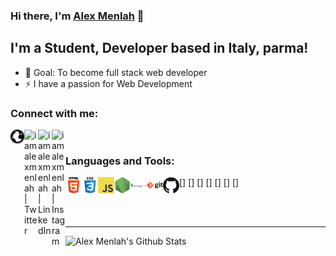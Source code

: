 ### Hi there, I'm [Alex Menlah][website] 👋

## I'm a Student, Developer based in Italy, parma!
- 🥅 Goal: To become full stack web developer
- ⚡ I have a passion for Web Development 

### Connect with me:

[<img align="left" alt="alexmenlah.com" width="22px" src="https://raw.githubusercontent.com/iconic/open-iconic/master/svg/globe.svg" />][website]
[<img align="left" alt="iamalexmenlah | Twitter" width="22px" src="https://cdn.jsdelivr.net/npm/simple-icons@v3/icons/twitter.svg" />][twitter]
[<img align="left" alt="iamalexmenlah | LinkedIn" width="22px" src="https://cdn.jsdelivr.net/npm/simple-icons@v3/icons/dribbble.svg" />][dribbble]
[<img align="left" alt="iamalexmenlah | Instagram" width="22px" src="https://cdn.jsdelivr.net/npm/simple-icons@v3/icons/instagram.svg" />][instagram]

<br />

### Languages and Tools:

[<img align="left" alt="HTML5" width="26px" src="https://raw.githubusercontent.com/github/explore/80688e429a7d4ef2fca1e82350fe8e3517d3494d/topics/html/html.png" />]
[<img align="left" alt="CSS3" width="26px" src="https://raw.githubusercontent.com/github/explore/80688e429a7d4ef2fca1e82350fe8e3517d3494d/topics/css/css.png" />]
[<img align="left" alt="JavaScript" width="26px" src="https://raw.githubusercontent.com/github/explore/80688e429a7d4ef2fca1e82350fe8e3517d3494d/topics/javascript/javascript.png" />]
[<img align="left" alt="Node.js" width="26px" src="https://raw.githubusercontent.com/github/explore/80688e429a7d4ef2fca1e82350fe8e3517d3494d/topics/nodejs/nodejs.png" />]
[<img align="left" alt="MongoDB" width="26px" src="https://raw.githubusercontent.com/github/explore/80688e429a7d4ef2fca1e82350fe8e3517d3494d/topics/mongodb/mongodb.png" />]
[<img align="left" alt="Git" width="26px" src="https://raw.githubusercontent.com/github/explore/80688e429a7d4ef2fca1e82350fe8e3517d3494d/topics/git/git.png" />]
[<img align="left" alt="GitHub" width="26px" src="https://raw.githubusercontent.com/github/explore/78df643247d429f6cc873026c0622819ad797942/topics/github/github.png" />]

<br />
<br />

---

<img align="left" alt="Alex Menlah's Github Stats" src="https://github-readme-stats.vercel.app/api?username=iamalexmenlah&show_icons=true&hide_border=true" />

[website]: https://alexmenlah.com
[twitter]: https://twitter.com/iamalexmenlah
[instagram]: https://instagram.com/iamalexmenlah
[dribbble]: https://dribbble.com/iamalexmenlah
